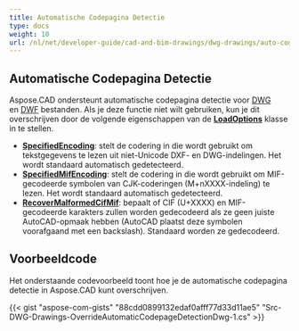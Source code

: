 ```yaml
---
title: Automatische Codepagina Detectie
type: docs
weight: 10
url: /nl/net/developer-guide/cad-and-bim-drawings/dwg-drawings/auto-codepage-detection/
---
```


## **Automatische Codepagina Detectie**

Aspose.CAD ondersteunt automatische codepagina detectie voor [DWG](https://docs.fileformat.com/cad/dwg/) en [DWF](https://docs.fileformat.com/cad/dwf/) bestanden. Als je deze functie niet wilt gebruiken, kun je dit overschrijven door de volgende eigenschappen van de [**LoadOptions**](https://reference.aspose.com/cad/net/aspose.cad/loadoptions) klasse in te stellen.

- [**SpecifiedEncoding**](https://reference.aspose.com/cad/net/aspose.cad/loadoptions/properties/specifiedencoding): stelt de codering in die wordt gebruikt om tekstgegevens te lezen uit niet-Unicode DXF- en DWG-indelingen. Het wordt standaard automatisch gedetecteerd.
- [**SpecifiedMifEncoding**](https://reference.aspose.com/cad/net/aspose.cad/loadoptions/properties/specifiedmifencoding): stelt de codering in die wordt gebruikt om MIF-gecodeerde symbolen van CJK-coderingen (M+nXXXX-indeling) te lezen. Het wordt standaard automatisch gedetecteerd.
- [**RecoverMalformedCifMif**](https://reference.aspose.com/cad/net/aspose.cad/loadoptions/properties/recovermalformedcifmif): bepaalt of CIF (U+XXXX) en MIF-gecodeerde karakters zullen worden gedecodeerd als ze geen juiste AutoCAD-opmaak hebben (AutoCAD plaatst deze symbolen voorafgaand met een backslash). Standaard worden ze gedecodeerd.

## Voorbeeldcode

Het onderstaande codevoorbeeld toont hoe je de automatische codepagina detectie in Aspose.CAD kunt overschrijven.

{{< gist "aspose-com-gists" "88cdd0899132edaf0afff77d33d11ae5" "Src-DWG-Drawings-OverrideAutomaticCodepageDetectionDwg-1.cs" >}}
